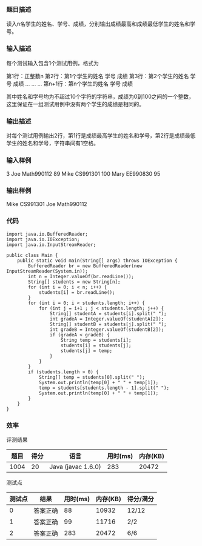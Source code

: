 ### 题目描述
读入n名学生的姓名、学号、成绩，分别输出成绩最高和成绩最低学生的姓名和学号。

### 输入描述
每个测试输入包含1个测试用例，格式为

  第1行：正整数n
  第2行：第1个学生的姓名 学号 成绩
  第3行：第2个学生的姓名 学号 成绩
  ... ... ...
  第n+1行：第n个学生的姓名 学号 成绩

其中姓名和学号均为不超过10个字符的字符串，成绩为0到100之间的一个整数，这里保证在一组测试用例中没有两个学生的成绩是相同的。 

### 输出描述
对每个测试用例输出2行，第1行是成绩最高学生的姓名和学号，第2行是成绩最低学生的姓名和学号，字符串间有1空格。

### 输入样例

3
Joe Math990112 89
Mike CS991301 100
Mary EE990830 95

### 输出样例

Mike CS991301
Joe Math990112
	
### 代码

    import java.io.BufferedReader;
    import java.io.IOException;
    import java.io.InputStreamReader;
    
    public class Main {
        public static void main(String[] args) throws IOException {
            BufferedReader br = new BufferedReader(new InputStreamReader(System.in));
            int n = Integer.valueOf(br.readLine());
            String[] students = new String[n];
            for (int i = 0; i < n; i++) {
                students[i] = br.readLine();
            }
            for (int i = 0; i < students.length; i++) {
                for (int j = i+1 ; j < students.length; j++) {
                    String[] studentA = students[i].split(" ");
                    int gradeA = Integer.valueOf(studentA[2]);
                    String[] studentB = students[j].split(" ");
                    int gradeB = Integer.valueOf(studentB[2]);
                    if (gradeA < gradeB) {
                        String temp = students[i];
                        students[i] = students[j];
                        students[j] = temp;
                    }
                }
            }
            if (students.length > 0) {
                String[] temp = students[0].split(" ");
                System.out.println(temp[0] + " " + temp[1]);
                temp = students[students.length - 1].split(" ");
                System.out.println(temp[0] + " " + temp[1]);
            }
        }
    }
	
    
### 效率

评测结果

|题目|得分|语言|用时(ms)|内存(KB)|
|-----|-----|-----|-----|-----|
|1004|20|Java (javac 1.6.0)|283|20472|

测试点

|测试点|结果|用时(ms)|内存(KB)|得分/满分|
|-----|-----|-----|-----|-----|
|0|答案正确|88|10932|12/12|
|1|答案正确|99|11716|2/2|
|2|答案正确|283|20472|6/6|

